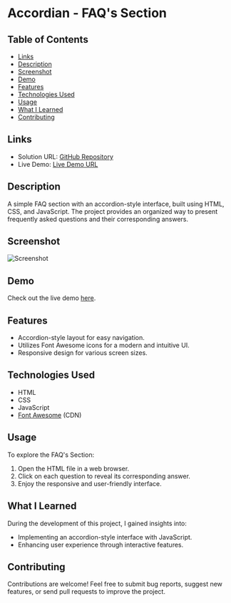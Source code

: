 # Accordian - FAQ's Section

## Table of Contents

- [Links](#links)
- [Description](#description)
- [Screenshot](#screenshot)
- [Demo](#demo)
- [Features](#features)
- [Technologies Used](#technologies-used)
- [Usage](#usage)
- [What I Learned](#what-i-learned)
- [Contributing](#contributing)

## Links

- Solution URL: [GitHub Repository]()
- Live Demo: [Live Demo URL]()

## Description

A simple FAQ section with an accordion-style interface, built using HTML, CSS, and JavaScript. The project provides an organized way to present frequently asked questions and their corresponding answers.

## Screenshot

![Screenshot](screenshots/screenshot.png)

## Demo

Check out the live demo [here]().

## Features

- Accordion-style layout for easy navigation.
- Utilizes Font Awesome icons for a modern and intuitive UI.
- Responsive design for various screen sizes.

## Technologies Used

- HTML
- CSS
- JavaScript
- [Font Awesome](https://fontawesome.com/) (CDN)

## Usage

To explore the FAQ's Section:

1. Open the HTML file in a web browser.
2. Click on each question to reveal its corresponding answer.
3. Enjoy the responsive and user-friendly interface.

## What I Learned

During the development of this project, I gained insights into:

- Implementing an accordion-style interface with JavaScript.
- Enhancing user experience through interactive features.

## Contributing

Contributions are welcome! Feel free to submit bug reports, suggest new features, or send pull requests to improve the project.
